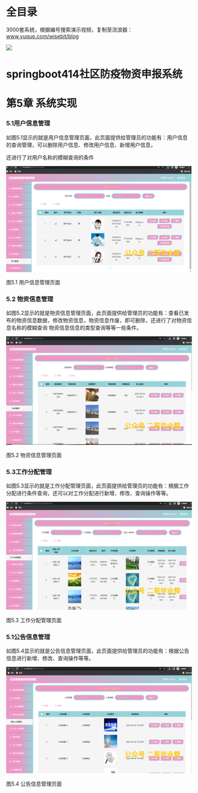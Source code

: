 # 全目录

3000套系统，根据编号搜索演示视频，复制至流浪器：www.yuque.com/wisebit/blog


![](https://bitwise.oss-cn-heyuan.aliyuncs.com/2024/11/06/qq_wechat.png)
# springboot414社区防疫物资申报系统
# 第5章 系统实现
### 5.1用户信息管理
如图5.1显示的就是用户信息管理页面，此页面提供给管理员的功能有：用户信息的查询管理，可以删除用户信息、修改用户信息、新增用户信息，

还进行了对用户名称的模糊查询的条件

![](/md/blog.015.png)

图5.1 用户信息管理页面
### 5.2 物资信息管理
如图5.2显示的就是物资信息管理页面，此页面提供给管理员的功能有：查看已发布的物资信息数据，修改物资信息，物资信息作废，即可删除，还进行了对物资信息名称的模糊查询 物资信息信息的类型查询等等一些条件。

![](/md/blog.016.png)


图5.2 物资信息管理页面
### 5.3工作分配管理
如图5.3显示的就是工作分配管理页面，此页面提供给管理员的功能有：根据工作分配进行条件查询，还可以对工作分配进行新增、修改、查询操作等等。

![](/md/blog.017.png)


图5.3 工作分配管理页面
### 5.1公告信息管理
如图5.4显示的就是公告信息管理页面，此页面提供给管理员的功能有：根据公告信息进行新增、修改、查询操作等等。

![](/md/blog.018.png)


图5.4 公告信息管理页面

